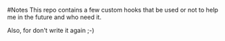 #Notes 
This repo contains a few custom hooks that be used  or not to help me in the future and who need it.

Also, for don't write it again ;-) 